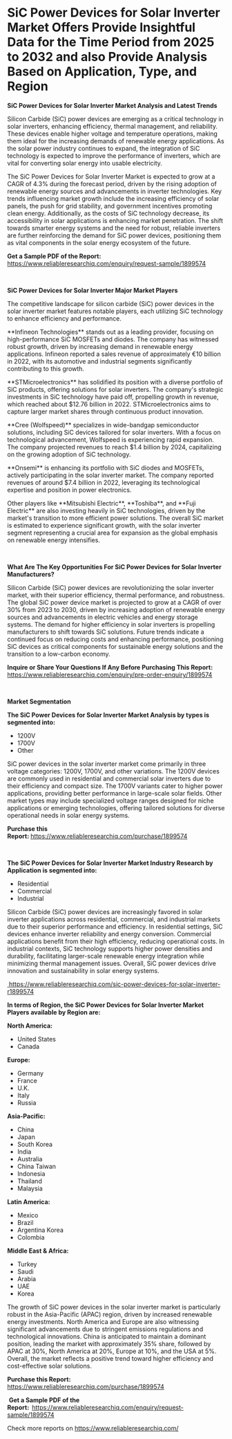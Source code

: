 <p><h1>SiC Power Devices for Solar Inverter Market Offers Provide Insightful Data for the Time Period from 2025 to 2032 and also Provide Analysis Based on Application, Type, and Region</h1></p><p><strong>SiC Power Devices for Solar Inverter Market Analysis and Latest Trends</strong></p>
<p><p>Silicon Carbide (SiC) power devices are emerging as a critical technology in solar inverters, enhancing efficiency, thermal management, and reliability. These devices enable higher voltage and temperature operations, making them ideal for the increasing demands of renewable energy applications. As the solar power industry continues to expand, the integration of SiC technology is expected to improve the performance of inverters, which are vital for converting solar energy into usable electricity.</p><p>The SiC Power Devices for Solar Inverter Market is expected to grow at a CAGR of 4.3% during the forecast period, driven by the rising adoption of renewable energy sources and advancements in inverter technologies. Key trends influencing market growth include the increasing efficiency of solar panels, the push for grid stability, and government incentives promoting clean energy. Additionally, as the costs of SiC technology decrease, its accessibility in solar applications is enhancing market penetration. The shift towards smarter energy systems and the need for robust, reliable inverters are further reinforcing the demand for SiC power devices, positioning them as vital components in the solar energy ecosystem of the future.</p></p>
<p><strong>Get a Sample PDF of the Report:&nbsp;</strong> <a href="https://www.reliableresearchiq.com/enquiry/request-sample/1899574?utm_campaign=2324&utm_medium=2&utm_source=Github&utm_content=ia&utm_term=07042025&utm_id=sic-power-devices-for-solar-inverter">https://www.reliableresearchiq.com/enquiry/request-sample/1899574</a></p>
<p>&nbsp;</p>
<p><strong>SiC Power Devices for Solar Inverter Major Market Players</strong></p>
<p><p>The competitive landscape for silicon carbide (SiC) power devices in the solar inverter market features notable players, each utilizing SiC technology to enhance efficiency and performance. </p><p>**Infineon Technologies** stands out as a leading provider, focusing on high-performance SiC MOSFETs and diodes. The company has witnessed robust growth, driven by increasing demand in renewable energy applications. Infineon reported a sales revenue of approximately €10 billion in 2022, with its automotive and industrial segments significantly contributing to this growth.</p><p>**STMicroelectronics** has solidified its position with a diverse portfolio of SiC products, offering solutions for solar inverters. The company's strategic investments in SiC technology have paid off, propelling growth in revenue, which reached about $12.76 billion in 2022. STMicroelectronics aims to capture larger market shares through continuous product innovation.</p><p>**Cree (Wolfspeed)** specializes in wide-bandgap semiconductor solutions, including SiC devices tailored for solar inverters. With a focus on technological advancement, Wolfspeed is experiencing rapid expansion. The company projected revenues to reach $1.4 billion by 2024, capitalizing on the growing adoption of SiC technology.</p><p>**Onsemi** is enhancing its portfolio with SiC diodes and MOSFETs, actively participating in the solar inverter market. The company reported revenues of around $7.4 billion in 2022, leveraging its technological expertise and position in power electronics.</p><p>Other players like **Mitsubishi Electric**, **Toshiba**, and **Fuji Electric** are also investing heavily in SiC technologies, driven by the market's transition to more efficient power solutions. The overall SiC market is estimated to experience significant growth, with the solar inverter segment representing a crucial area for expansion as the global emphasis on renewable energy intensifies.</p></p>
<p>&nbsp;</p>
<p><strong>What Are The Key Opportunities For SiC Power Devices for Solar Inverter Manufacturers?</strong></p>
<p><p>Silicon Carbide (SiC) power devices are revolutionizing the solar inverter market, with their superior efficiency, thermal performance, and robustness. The global SiC power device market is projected to grow at a CAGR of over 30% from 2023 to 2030, driven by increasing adoption of renewable energy sources and advancements in electric vehicles and energy storage systems. The demand for higher efficiency in solar inverters is propelling manufacturers to shift towards SiC solutions. Future trends indicate a continued focus on reducing costs and enhancing performance, positioning SiC devices as critical components for sustainable energy solutions and the transition to a low-carbon economy.</p></p>
<p><strong>Inquire or Share Your Questions If Any Before Purchasing This Report:</strong> <a href="https://www.reliableresearchiq.com/enquiry/pre-order-enquiry/1899574?utm_campaign=2324&utm_medium=2&utm_source=Github&utm_content=ia&utm_term=07042025&utm_id=sic-power-devices-for-solar-inverter">https://www.reliableresearchiq.com/enquiry/pre-order-enquiry/1899574</a></p>
<p>&nbsp;</p>
<p><strong>Market Segmentation</strong></p>
<p><strong>The SiC Power Devices for Solar Inverter Market Analysis by types is segmented into:</strong></p>
<p><ul><li>1200V</li><li>1700V</li><li>Other</li></ul></p>
<p><p>SiC power devices in the solar inverter market come primarily in three voltage categories: 1200V, 1700V, and other variations. The 1200V devices are commonly used in residential and commercial solar inverters due to their efficiency and compact size. The 1700V variants cater to higher power applications, providing better performance in large-scale solar fields. Other market types may include specialized voltage ranges designed for niche applications or emerging technologies, offering tailored solutions for diverse operational needs in solar energy systems.</p></p>
<p><strong>Purchase this Report:&nbsp;</strong><a href="https://www.reliableresearchiq.com/purchase/1899574?utm_campaign=2324&utm_medium=2&utm_source=Github&utm_content=ia&utm_term=07042025&utm_id=sic-power-devices-for-solar-inverter">https://www.reliableresearchiq.com/purchase/1899574</a></p>
<p>&nbsp;</p>
<p><strong>The SiC Power Devices for Solar Inverter Market Industry Research by Application is segmented into:</strong></p>
<p><ul><li>Residential</li><li>Commercial</li><li>Industrial</li></ul></p>
<p><p>Silicon Carbide (SiC) power devices are increasingly favored in solar inverter applications across residential, commercial, and industrial markets due to their superior performance and efficiency. In residential settings, SiC devices enhance inverter reliability and energy conversion. Commercial applications benefit from their high efficiency, reducing operational costs. In industrial contexts, SiC technology supports higher power densities and durability, facilitating larger-scale renewable energy integration while minimizing thermal management issues. Overall, SiC power devices drive innovation and sustainability in solar energy systems.</p></p>
<p><a href="https://www.reliableresearchiq.com/sic-power-devices-for-solar-inverter-r1899574?utm_campaign=2324&utm_medium=2&utm_source=Github&utm_content=ia&utm_term=07042025&utm_id=sic-power-devices-for-solar-inverter">&nbsp;https://www.reliableresearchiq.com/sic-power-devices-for-solar-inverter-r1899574</a></p>
<p><strong>In terms of Region, the SiC Power Devices for Solar Inverter Market Players available by Region are:</strong></p>
<p>
    <p> <strong> North America: </strong>
        <ul>
            <li>United States</li>
            <li>Canada</li>
        </ul>
        </p> 
    <p> <strong> Europe: </strong>
        <ul>
            <li>Germany</li>
            <li>France</li>
            <li>U.K.</li>
            <li>Italy</li>
            <li>Russia</li>
        </ul>
        </p> 
    <p> <strong> Asia-Pacific: </strong>
        <ul>
            <li>China</li>
            <li>Japan</li>
            <li>South Korea</li>
            <li>India</li>
            <li>Australia</li>
            <li>China Taiwan</li>
            <li>Indonesia</li>
            <li>Thailand</li>
            <li>Malaysia</li>
        </ul>
        </p> 
    <p> <strong> Latin America: </strong>
        <ul>
            <li>Mexico</li>
            <li>Brazil</li>
            <li>Argentina Korea</li>
            <li>Colombia</li>
        </ul>
        </p> 
    <p> <strong> Middle East & Africa: </strong>
        <ul>
            <li>Turkey</li>
            <li>Saudi</li>
            <li>Arabia</li>
            <li>UAE</li>
            <li>Korea</li>
        </ul>
    </p>
    </p>
<p><p>The growth of SiC power devices in the solar inverter market is particularly robust in the Asia-Pacific (APAC) region, driven by increased renewable energy investments. North America and Europe are also witnessing significant advancements due to stringent emissions regulations and technological innovations. China is anticipated to maintain a dominant position, leading the market with approximately 35% share, followed by APAC at 30%, North America at 20%, Europe at 10%, and the USA at 5%. Overall, the market reflects a positive trend toward higher efficiency and cost-effective solar solutions.</p></p>
<p><strong>Purchase this Report: </strong><a href="https://www.reliableresearchiq.com/purchase/1899574?utm_campaign=2324&utm_medium=2&utm_source=Github&utm_content=ia&utm_term=07042025&utm_id=sic-power-devices-for-solar-inverter">https://www.reliableresearchiq.com/purchase/1899574</a></p>
<p>&nbsp;<strong>Get a Sample PDF of the Report:&nbsp;&nbsp;</strong><a href="https://www.reliableresearchiq.com/enquiry/request-sample/1899574?utm_campaign=2324&utm_medium=2&utm_source=Github&utm_content=ia&utm_term=07042025&utm_id=sic-power-devices-for-solar-inverter">https://www.reliableresearchiq.com/enquiry/request-sample/1899574</a></p>
<p><strong></strong></p>
<p>Check more reports on <a href="https://www.reliableresearchiq.com/?utm_campaign=2324&utm_medium=2&utm_source=Github&utm_content=ia&utm_term=07042025&utm_id=sic-power-devices-for-solar-inverter">https://www.reliableresearchiq.com/</a></p>